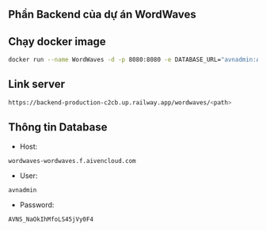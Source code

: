 ## Phần Backend của dự án WordWaves

## Chạy docker image

```sh
docker run --name WordWaves -d -p 8080:8080 -e DATABASE_URL="avnadmin:AVNS_NaOkIhMfoLS45jVy0F4@wordwaves-wordwaves.f.aivencloud.com:21917/defaultdb?ssl-mode=REQUIRED" -e DATABASE_USERNAME="avnadmin" -e DATABASE_PASSWORD="AVNS_NaOkIhMfoLS45jVy0F4" -e ACCESS_SIGNER_KEY="6FvxQMx9pcbEFqKFFP4XH748Kg//XkcCtf68+/P7ZRvIXnba3dG7POT/cUCAWV5Q" -e REFRESH_SIGNER_KEY="CAqDB1w3mJFJEb3ifzhGVJou64rhlft96l8FSS+i+0XGHSKb+OMxXbzOeHoLxaFL" -e BREVO_API_KEY="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" -e BREVO_SENDER_EMAIL="kaitoukido0204@gmail.com" -e ACCESS_TOKEN_EXPIRATION=300 -e REFRESH_TOKEN_EXPIRATION=900 quan0204/wordwaves-server:latest
```
## Link server
```sh
https://backend-production-c2cb.up.railway.app/wordwaves/<path>
```
## Thông tin Database
- Host:
```plaintext
wordwaves-wordwaves.f.aivencloud.com
```
- User:
```plaintext
avnadmin
```
- Password:
```plaintext
AVNS_NaOkIhMfoLS45jVy0F4
```

